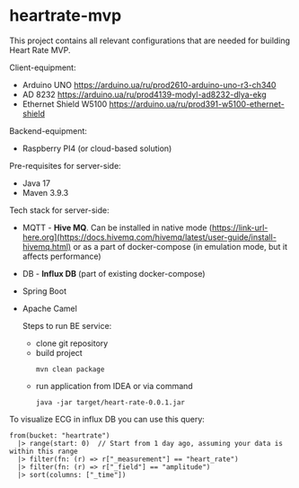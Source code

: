 # heartrate-mvp

This project contains all relevant configurations that are needed for building Heart Rate MVP.

Client-equipment:
* Arduino UNO https://arduino.ua/ru/prod2610-arduino-uno-r3-ch340
* AD 8232 https://arduino.ua/ru/prod4139-modyl-ad8232-dlya-ekg
* Ethernet Shield W5100 https://arduino.ua/ru/prod391-w5100-ethernet-shield

Backend-equipment:
* Raspberry PI4 (or cloud-based solution)

Pre-requisites for server-side:
* Java 17
* Maven 3.9.3

Tech stack for server-side:
* MQTT - **Hive MQ**. Can be installed in native mode (https://link-url-here.org](https://docs.hivemq.com/hivemq/latest/user-guide/install-hivemq.html) or as a part of docker-compose (in emulation mode, but it affects performance)
* DB - **Influx DB** (part of existing docker-compose)
* Spring Boot
* Apache Camel

  Steps to run BE service:
  * clone git repository
  * build project
    ```
    mvn clean package
    ```
  * run application from IDEA or via command
    ```
    java -jar target/heart-rate-0.0.1.jar
    ```

To visualize ECG in influx DB you can use this query:

```
from(bucket: "heartrate")
  |> range(start: 0)  // Start from 1 day ago, assuming your data is within this range
  |> filter(fn: (r) => r["_measurement"] == "heart_rate")
  |> filter(fn: (r) => r["_field"] == "amplitude")
  |> sort(columns: ["_time"])
```

